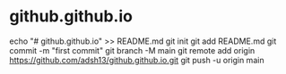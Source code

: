 # github.github.io
echo "# github.github.io" >> README.md
git init
git add README.md
git commit -m "first commit"
git branch -M main
git remote add origin https://github.com/adsh13/github.github.io.git
git push -u origin main
